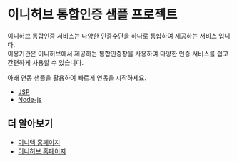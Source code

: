 # 이니허브 통합인증 샘플 프로젝트
이니허브 통합인증 서비스는 다양한 인증수단을 하나로 통합하여 제공하는 서비스 입니다.  
이용기관은 이니허브에서 제공하는 통합인증창을 사용하여 다양한 인증 서비스를 쉽고 간편하게 사용할 수 있습니다.

아래 연동 샘플을 활용하여 빠르게 연동을 시작하세요.

* [JSP](https://github.com/initech-inihub/inihub-samples/tree/main/JSP)
* [Node-js](https://github.com/initech-inihub/inihub-samples/tree/main/Node-js)

## 더 알아보기
* [이니텍 홈페이지](https://www.initech.com/html/index.html)
* [이니허브 홈페이지](https://www.inihub.biz)
